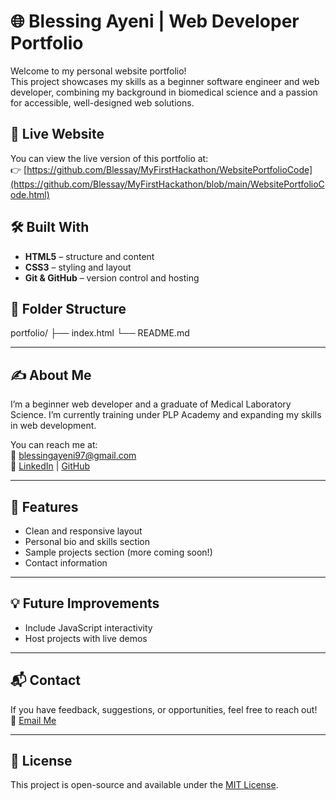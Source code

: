 # 🌐 Blessing Ayeni | Web Developer Portfolio

Welcome to my personal website portfolio!  
This project showcases my skills as a beginner software engineer and web developer, combining my background in biomedical science and a passion for accessible, well-designed web solutions.

## 🚀 Live Website

You can view the live version of this portfolio at:  
👉 [https://github.com/Blessay/MyFirstHackathon/WebsitePortfolioCode](https://github.com/Blessay/MyFirstHackathon/blob/main/WebsitePortfolioCode.html)

## 🛠️ Built With

- **HTML5** – structure and content
- **CSS3** – styling and layout
- **Git & GitHub** – version control and hosting
 
## 📂 Folder Structure
portfolio/
├── index.html
└── README.md

---

## ✍️ About Me

I’m a beginner web developer and a graduate of Medical Laboratory Science. I’m currently training under PLP Academy and expanding my skills in  web development.

You can reach me at:  
📧 blessingayeni97@gmail.com  
🔗 [LinkedIn](https://www.linkedin.com/in/blessing-ometere-ayeni-2a75a719a) | [GitHub](https://github.com/Blessay)

---

## 📌 Features

- Clean and responsive layout
- Personal bio and skills section
- Sample projects section (more coming soon!)
- Contact information

---

## 💡 Future Improvements

- Include JavaScript interactivity
- Host projects with live demos

---

## 📬 Contact

If you have feedback, suggestions, or opportunities, feel free to reach out!  
💌 [Email Me](mailto:blessingayeni97@gmail.com)

---

## 🔖 License

This project is open-source and available under the [MIT License](https://opensource.org/licenses/MIT).


